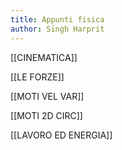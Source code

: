 ```yaml
---
title: Appunti fisica
author: Singh Harprit
---
```


[[CINEMATICA]]

[[LE FORZE]]

[[MOTI VEL VAR]]

[[MOTI 2D CIRC]]

[[LAVORO ED ENERGIA]]

